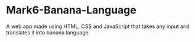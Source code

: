 # Mark6-Banana-Language
 A web app made using HTML, CSS and JavaScript that takes any input and translates it into banana language
